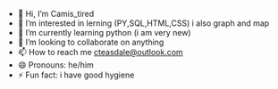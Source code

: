 - 👋 Hi, I’m Camis_tired
- 👀 I’m interested in lerning (PY,SQL,HTML,CSS) i also graph and map
- 🌱 I’m currently learning python (i am very new)
- 💞️ I’m looking to collaborate on anything
- 📫 How to reach me cteasdale@outlook.com
- 😄 Pronouns: he/him
- ⚡ Fun fact: i have good hygiene

<!---
Cman-web/Cman-web is a ✨ special ✨ repository because its `README.md` (this file) appears on your GitHub profile.
You can click the Preview link to take a look at your changes.
--->
